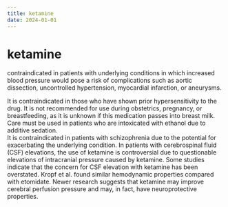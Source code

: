 ```yaml
---
title: ketamine
date: 2024-01-01
---
```

# ketamine

 contraindicated in patients with underlying conditions in which increased blood pressure would pose a risk of complications such as aortic dissection, uncontrolled hypertension, myocardial infarction, or aneurysms.

It is contraindicated in those who have shown prior hypersensitivity to the drug.
It is not recommended for use during obstetrics, pregnancy, or breastfeeding, as it is unknown if this medication passes into breast milk. 
Care must be used in patients who are intoxicated with ethanol due to additive sedation.  
It is contraindicated in patients with schizophrenia due to the potential for exacerbating the underlying condition.
In patients with cerebrospinal fluid (CSF) elevations, the use of ketamine is controversial due to questionable elevations of intracranial pressure caused by ketamine. Some studies indicate that the concern for CSF elevation with ketamine has been overstated. Kropf et al. found similar hemodynamic properties compared with etomidate. Newer research suggests that ketamine may improve cerebral perfusion pressure and may, in fact, have neuroprotective properties.
